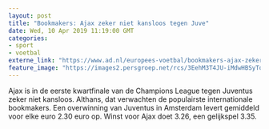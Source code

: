 ```yaml
---
layout: post
title: "Bookmakers: Ajax zeker niet kansloos tegen Juve"
date: Wed, 10 Apr 2019 11:19:00 GMT
categories: 
- sport 
- voetbal 
externe_link: "https://www.ad.nl/europees-voetbal/bookmakers-ajax-zeker-niet-kansloos-tegen-juve~a523f112/"
feature_image: "https://images2.persgroep.net/rcs/3EehM3T4JU-iMdwHBSyTq3VYIu0/diocontent/141516911/_fitwidth/400/?appId=21791a8992982cd8da851550a453bd7f&quality=0.7"
---
```


Ajax is in de eerste kwartfinale van de Champions League tegen Juventus zeker niet kansloos. Althans, dat verwachten de populairste internationale bookmakers. Een overwinning van Juventus in Amsterdam levert gemiddeld voor elke euro 2.30 euro op. Winst voor Ajax doet 3.26, een gelijkspel 3.35.
